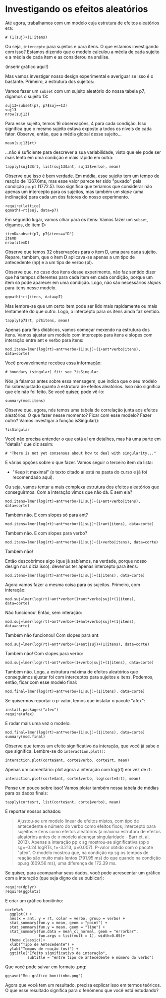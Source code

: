 # Investigando os efeitos aleatórios
Até agora, trabalhamos com um modelo cuja estrutura de efeitos aleatórios era:

```
# (1|suj)+(1|itens)
```

Ou seja, ```intercepto``` para sujeitos e para itens. O que estamos investigando com isso? Estamos dizendo que o modelo calculou a média de cada sujeito e a média de cada item e as considerou na análise.

{inserir gráfico aqui!}

Mas vamos investigar nosso design experimental e averiguar se isso é o bastante. Primeiro, a estrutura dos sujeitos:

Vamos fazer um ```subset``` com um sujeito aleatório do nossa tabela p7, digamos o sujeito 13:

```
suj13=subset(p7, p7$suj==13)
suj13
nrow(suj13)
```

Para esse sujeito, temos 16 observações, 4 para cada condição. Isso significa que o mesmo sujeito estava exposto a todos os níveis de cada fator. Observe, então, que a média global desse sujeito...

```
mean(suj13$rt)
```

...não é suficiente para descrever a sua variabilidade, visto que ele pode ser mais lento em uma condição e mais rápido em outra:

```
tapply(suj13$rt, list(suj13$ant, suj13$verbo), mean)
```

Observe que isso é bem verdade. Em média, esse sujeito tem um tempo de reação de 1367.6ms, mas esse valor parece ter sido "puxado" pela condição ```pp.pl``` (1772.5). Isso significa que teríamos que considerar não apenas um intercepto para os sujeitos, mas também um *slope* (uma inclinação) para cada um dos fatores do nosso experimento.

```
require(lattice)
qqmath(~rt|suj, data=p7)
```

Em segundo lugar, vamos olhar para os itens: Vamos fazer um ```subset```, digamos, do item D:

```
itemD=subset(p7, p7$itens=="D")
itemD
nrow(itemD)
```

Observe que temos 32 observações para o item D, uma para cada sujeito. Repare, também, que o item D aplicava-se apenas a um tipo de antecedente (np) e a um tipo de verbo (pl).

Observe que, no caso dos itens desse experimento, não faz sentido dizer que há tempos diferentes para cada item em cada condição, porque um item só pode aparecer em uma condição. Logo, não são necessários *slopes* para itens nesse modelo.

```
qqmath(~rt|itens, data=p7)
```

Mas lembre-se que um certo item pode ser lido mais rapidamente ou mais lentamente do que outro. Logo, o intercepto para os itens ainda faz sentido.

```
tapply(p7$rt, p7$itens, mean)
```

Apenas para fins didáticos, vamos começar mexendo na estrutura dos itens. Vamos ajustar um modelo com intercepto para itens e slopes com interação entre ant e verbo para itens:
```
mod.itens=lmer(log(rt)~ant*verbo+(1|suj)+(1+ant*verbo|itens), data=corte)
```

Você provavelmente recebeu essa informação:

```
# boundary (singular) fit: see ?isSingular
```

Nós já falamos antes sobre essa mensagem, que indica que o seu modelo foi sobreajustado quanto à estrutura de efeitos aleatórios. Isso não significa que ele não foi feito. Se você quiser, pode vê-lo:
```
summary(mod.itens)
```

Observe que, agora, nós temos uma tabela de correlação junta aos efeitos aleatórios. O que fazer nesse momento? Ficar com esse modelo? Fazer outro? Vamos investigar a função isSingular():
```
?isSingular
```

Você não precisa entender o que está aí em detalhes, mas há uma parte em "details" que diz assim:
```
# "There is not yet consensus about how to deal with singularity..."
```

E várias opções sobre o que fazer. Vamos seguir o terceiro item da lista:
- "Keep it maximal" (o texto citado aí está na pasta do curso e já foi recomendado aqui).

Ou seja, vamos tentar a mais complexa estrutura dos efeitos aleatórios que conseguirmos. Com a interação vimos que não dá. E sem ela?

```
mod.itens=lmer(log(rt)~ant*verbo+(1|suj)+(1+ant+verbo|itens), data=corte)
```

Também não. E com slopes só para ant?
```
mod.itens=lmer(log(rt)~ant*verbo+(1|suj)+(1+ant|itens), data=corte)
```
Também não. E com slopes para verbo?
```
mod.itens=lmer(log(rt)~ant*verbo+(1|suj)+(1+verbo|itens), data=corte)
```
Também não!

Então descobrimos algo (que já sabíamos, na verdade, porque nosso design
nos dizia isso): devemos ter apenas intercepto para itens:
```
mod.itens=lmer(log(rt)~ant*verbo+(1|suj)+(1|itens), data=corte)
```

Agora vamos fazer a mesma coisa para os sujeitos. Primeiro, com interação:
```
mod.suj=lmer(log(rt)~ant*verbo+(1+ant*verbo|suj)+(1|itens), data=corte)
```
Não funcionou! Então, sem interação:
```
mod.suj=lmer(log(rt)~ant*verbo+(1+ant+verbo|suj)+(1|itens), data=corte)
```
Também não funcionou! Com slopes para ant:
```
mod.suj=lmer(log(rt)~ant*verbo+(1+ant|suj)+(1|itens), data=corte)
```
Também não! Com slopes para verbo:
```
mod.suj=lmer(log(rt)~ant*verbo+(1+verbo|suj)+(1|itens), data=corte)
```
Também não. Logo, a estrutura máxima de efeitos aleatórios que conseguimos ajustar foi com interceptos para sujeitos e itens. Podemos, então, ficar com esse modelo final:
```
mod.final=lmer(log(rt)~ant*verbo+(1|suj)+(1|itens), data=corte)
```
Se quisermos reportar o p-valor, temos que instalar o pacote "afex":
```
install.packages("afex")
require(afex)
```
E rodar mais uma vez o modelo:
```
mod.final=lmer(log(rt)~ant*verbo+(1|suj)+(1|itens), data=corte)
summary(mod.final)
```

Observe que temos um efeito significativo da interação, que você já sabe o que significa. Lembre-se do ```interaction.plot()```:
```
interaction.plot(corte$ant, corte$verbo, corte$rt, mean)
```

Apenas um comentário: plot agora a interação com log(rt) em vez de rt:
```
interaction.plot(corte$ant, corte$verbo, log(corte$rt), mean)
```
Pense um pouco sobre isso! Vamos plotar também nossa tabela de médias para os dados finais:
```
tapply(corte$rt, list(corte$ant, corte$verbo), mean)
```

E reportar nossos achados:

>Ajustou-se um modelo linear de efeitos mistos, com tipo de antecedente e número do verbo como efeitos fixos; intercepto para sujeitos e itens como efeitos aleatórios (a máxima estrutura de efeitos aleatórios antes de o modelo alcançar singularidade - Barr et. al, 2013). Apenas a interação pp x sg mostrou-se significativa (pp x sg=-0.24 logRTs, t=-3.213, p=0.007). P-valor obtido com o pacote "afex". O modelo mostrou que, na condição np.sg os tempos de reação são muito mais lentos (791.95 ms) do que quando na condição pp.sg (609.56 ms), uma diferença de 172.39 ms.

Se quiser, para acompanhar seus dados, você pode acrescentar um gráfico com a interação (que seja digno de se publicar):
```
require(dplyr)
require(ggplot2)
```
E criar um gráfico bonitinho:

```
corte%>%
  ggplot() +
  aes(x = ant, y = rt, color = verbo, group = verbo) +
  stat_summary(fun.y = mean, geom = "point") +
  stat_summary(fun.y = mean, geom = "line") +
  stat_summary(fun.data = mean_cl_normal, geom = "errorbar",
               fun.args = list(mult = 1), width=0.05)+
  theme_classic()+
  xlab("Tipo de Antecedente") +
  ylab("Tempos de reação (ms)") +
  ggtitle("Efeito significativo de interação",
          subtitle = "entre tipo de antecedente e número do verbo")
```
Que você pode salvar em formato .png:
```
ggsave("Meu gráfico bonitinho.png")
```
Agora que você tem um resultado, precisa explicar isso em termos teóricos. O que esse resultado significa para o fenômeno que você está estudando?
